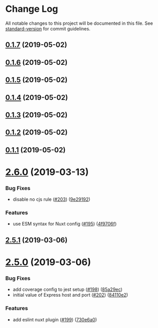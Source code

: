# Change Log

All notable changes to this project will be documented in this file. See [standard-version](https://github.com/conventional-changelog/standard-version) for commit guidelines.

## [0.1.7](https://github.com/bmartel/create-mithril-app/compare/v0.1.6...v0.1.7) (2019-05-02)



## [0.1.6](https://github.com/bmartel/create-mithril-app/compare/v0.1.5...v0.1.6) (2019-05-02)



## [0.1.5](https://github.com/bmartel/create-mithril-app/compare/v0.1.4...v0.1.5) (2019-05-02)



## [0.1.4](https://github.com/bmartel/create-mithril-app/compare/v0.1.3...v0.1.4) (2019-05-02)



## [0.1.3](https://github.com/bmartel/create-mithril-app/compare/v0.1.2...v0.1.3) (2019-05-02)



## [0.1.2](https://github.com/bmartel/create-mithril-app/compare/v0.1.1...v0.1.2) (2019-05-02)



## [0.1.1](https://github.com/bmartel/create-mithril-app/compare/v2.6.0...v0.1.1) (2019-05-02)



# [2.6.0](https://github.com/nuxt/create-nuxt-app/compare/v2.5.1...v2.6.0) (2019-03-13)


### Bug Fixes

* disable no cjs rule ([#203](https://github.com/nuxt/create-nuxt-app/issues/203)) ([9e29192](https://github.com/nuxt/create-nuxt-app/commit/9e29192))


### Features

* use ESM syntax for Nuxt config ([#195](https://github.com/nuxt/create-nuxt-app/issues/195)) ([4f9706f](https://github.com/nuxt/create-nuxt-app/commit/4f9706f))



## [2.5.1](https://github.com/nuxt/create-nuxt-app/compare/v2.5.0...v2.5.1) (2019-03-06)



# [2.5.0](https://github.com/nuxt/create-nuxt-app/compare/v2.4.3...v2.5.0) (2019-03-06)


### Bug Fixes

* add coverage config to jest setup ([#198](https://github.com/nuxt/create-nuxt-app/issues/198)) ([85a29ec](https://github.com/nuxt/create-nuxt-app/commit/85a29ec))
* initial value of Express host and port ([#202](https://github.com/nuxt/create-nuxt-app/issues/202)) ([84110e2](https://github.com/nuxt/create-nuxt-app/commit/84110e2))


### Features

* add eslint nuxt plugin ([#199](https://github.com/nuxt/create-nuxt-app/issues/199)) ([730e6a0](https://github.com/nuxt/create-nuxt-app/commit/730e6a0))
